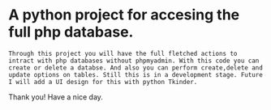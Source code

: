 #   A python project for accesing the full php database.

	Through this project you will have the full fletched actions to intract with php databases without phpmyadmin. With this code you can create or delete a databse. And also you can perform create,delete and update options on tables. Still this is in a development stage. Future I will add a UI design for this with python Tkinder.

Thank you! Have a nice day.
